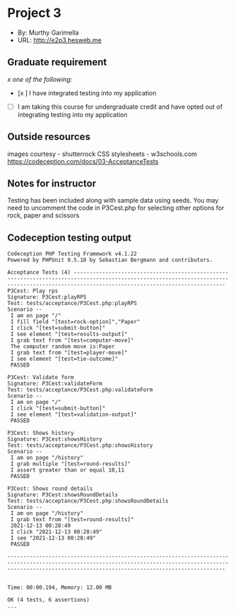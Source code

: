 # Project 3
+ By: Murthy Garimella
+ URL: http://e2p3.hesweb.me

## Graduate requirement
*x one of the following:*
+ [x ] I have integrated testing into my application
+ [ ] I am taking this course for undergraduate credit and have opted out of integrating testing into my application

## Outside resources
images courtesy - shutterrock
CSS stylesheets - w3schools.com
https://codeception.com/docs/03-AcceptanceTests

## Notes for instructor
Testing has been included along with sample data using seeds. You may need to uncomment the code in P3Cest.php for selecting other options for rock, paper and scissors

## Codeception testing output
```
Codeception PHP Testing Framework v4.1.22
Powered by PHPUnit 9.5.10 by Sebastian Bergmann and contributors.

Acceptance Tests (4) --------------------------------------------------------------------------------------------------------------------------------------------------------------------------------------------
P3Cest: Play rps
Signature: P3Cest:playRPS
Test: tests/acceptance/P3Cest.php:playRPS
Scenario --
 I am on page "/"
 I fill field "[test=rock-option]","Paper"
 I click "[test=submit-button]"
 I see element "[test=results-output]"
 I grab text from "[test=computer-move]"
 The computer random move is:Paper
 I grab text from "[test=player-move]"
 I see element "[test=tie-outcome]"
 PASSED 

P3Cest: Validate form
Signature: P3Cest:validateForm
Test: tests/acceptance/P3Cest.php:validateForm
Scenario --
 I am on page "/"
 I click "[test=submit-button]"
 I see element "[test=validation-output]"
 PASSED 

P3Cest: Shows history
Signature: P3Cest:showsHistory
Test: tests/acceptance/P3Cest.php:showsHistory
Scenario --
 I am on page "/history"
 I grab multiple "[test=round-results]"
 I assert greater than or equal 10,11
 PASSED 

P3Cest: Shows round details
Signature: P3Cest:showsRoundDetails
Test: tests/acceptance/P3Cest.php:showsRoundDetails
Scenario --
 I am on page "/history"
 I grab text from "[test=round-results]"
 2021-12-13 00:28:49
 I click "2021-12-13 00:28:49"
 I see "2021-12-13 00:28:49"
 PASSED 

-----------------------------------------------------------------------------------------------------------------------------------------------------------------------------------------------------------------


Time: 00:00.194, Memory: 12.00 MB

OK (4 tests, 6 assertions)
...